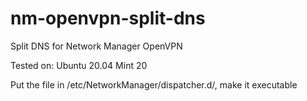 # nm-openvpn-split-dns
Split DNS for Network Manager OpenVPN

Tested on:
Ubuntu 20.04
Mint 20

Put the file in /etc/NetworkManager/dispatcher.d/, make it executable


